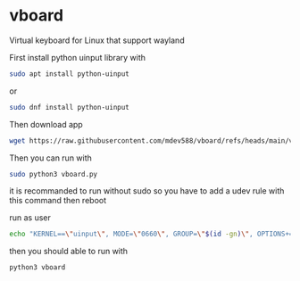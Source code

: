 # vboard
Virtual keyboard for Linux that support wayland

First install python uinput library with
```bash
sudo apt install python-uinput
```
or 
```bash
sudo dnf install python-uinput
```
Then download app

```bash
wget https://raw.githubusercontent.com/mdev588/vboard/refs/heads/main/vboard.py
```
Then you can run with 
```bash
sudo python3 vboard.py
```

it is recommanded to run without sudo so you have to add a udev rule with this command then reboot

run as user
```bash
echo "KERNEL==\"uinput\", MODE=\"0660\", GROUP=\"$(id -gn)\", OPTIONS+=\"static_node=uinput\"" | sudo tee /usr/lib/udev/rules.d/99-uinput.rules`
```
then you should able to run with
```bash
python3 vboard
